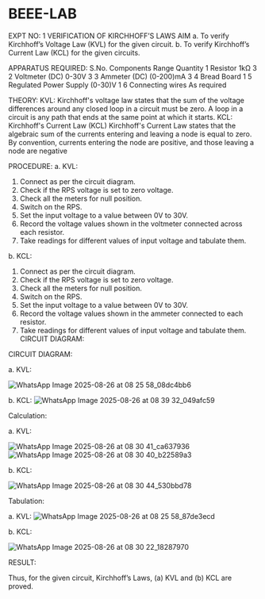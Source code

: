 # BEEE-LAB
EXPT NO: 1	VERIFICATION OF KIRCHHOFF’S LAWS
AIM
a.   To verify Kirchhoff’s Voltage Law (KVL) for the given circuit. 
b.   To verify Kirchhoff’s Current Law (KCL) for the given circuits.

APPARATUS REQUIRED:
S.No.	Components	Range	Quantity
1	Resistor	1kΩ	3
2	Voltmeter (DC)	0-30V	3
3	Ammeter (DC)	(0-200)mA	3
4	Bread Board		1
5	Regulated Power Supply	(0-30)V	1
6	Connecting wires		As required

THEORY:
KVL: Kirchhoff's voltage law states that the sum of the voltage differences around any closed loop in a circuit must be zero. A loop in a circuit is any path that ends at the same point at which it starts.
KCL:
Kirchhoff's Current Law (KCL) Kirchhoff's Current Law states that the algebraic sum of the currents entering and leaving a node is equal to zero. By convention, currents entering the node are positive, and those leaving a node are negative


PROCEDURE:
a.   KVL:
1.   Connect as per the circuit diagram.
2.   Check if the RPS voltage is set to zero voltage.
3.   Check all the meters for null position.
4.   Switch on the RPS.
5.   Set the input voltage to a value between 0V to 30V.
6.   Record the voltage values shown in the voltmeter connected across each resistor.
7.   Take readings for different values of input voltage and tabulate them.


b.  KCL:
1.   Connect as per the circuit diagram.
2.   Check if the RPS voltage is set to zero voltage.
3.   Check all the meters for null position.
4.   Switch on the RPS.
5.   Set the input voltage to a value between 0V to 30V.
6.   Record the voltage values shown in the ammeter connected to each resistor.
7.   Take readings for different values of input voltage and tabulate them. 
CIRCUIT DIAGRAM:

CIRCUIT DIAGRAM:


a.   KVL:
 
![WhatsApp Image 2025-08-26 at 08 25 58_08dc4bb6](https://github.com/user-attachments/assets/b169911b-1566-479b-9b34-19c514e15241)


b.  KCL:
 ![WhatsApp Image 2025-08-26 at 08 39 32_049afc59](https://github.com/user-attachments/assets/c4579ded-2388-4d38-8393-ea320224ae83)


Calculation:

a.   KVL:
 
![WhatsApp Image 2025-08-26 at 08 30 41_ca637936](https://github.com/user-attachments/assets/9c666aa9-29a3-425c-9c49-a88114f5cbb6)
![WhatsApp Image 2025-08-26 at 08 30 40_b22589a3](https://github.com/user-attachments/assets/5f3dfded-af08-4c12-a81a-fd2112769814)



b.  KCL:

![WhatsApp Image 2025-08-26 at 08 30 44_530bbd78](https://github.com/user-attachments/assets/c1998dca-5c96-4c90-b6bb-cd19a3926af4)



Tabulation:

a.   KVL:
 ![WhatsApp Image 2025-08-26 at 08 25 58_87de3ecd](https://github.com/user-attachments/assets/078c2f32-3982-4710-8ef1-ff7cf35091f3)



b.  KCL:

![WhatsApp Image 2025-08-26 at 08 30 22_18287970](https://github.com/user-attachments/assets/ea720b0d-df23-4068-8e9b-977db747bc0d)



RESULT:

Thus, for the given circuit, Kirchhoff’s Laws, (a) KVL and (b) KCL are proved.
